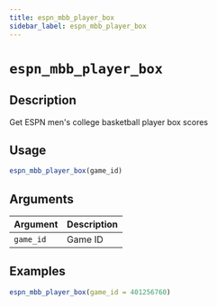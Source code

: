 ```yaml
---
title: espn_mbb_player_box
sidebar_label: espn_mbb_player_box
---
```

# `espn_mbb_player_box`

## Description

Get ESPN men's college basketball player box scores

## Usage

```r
espn_mbb_player_box(game_id)
```


## Arguments

Argument      |Description
------------- |----------------
`game_id`     |     Game ID

## Examples

```r
espn_mbb_player_box(game_id = 401256760)
```


